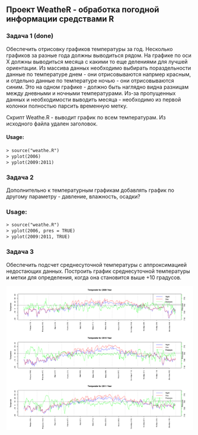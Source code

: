 ## Проект WeatheR - обработка погодной информации средствами R

### Задача 1 (done)

Обеспечить отрисовку графиков температуры за год. Несколько графиков за 
разные года должны выводиться рядом.
На графике по оси Х должны выводиться месяца с какими то еще делениями для 
лучшей ориентации.
Из массива данных необходимо выбирать пораздельности данные по температуре 
днем - они отрисовываются напрмер красным, и отдельно данные по температуре 
ночью - они отрисовываются синим. Это на одном графике - должно быть наглядно 
видна разницам между дневными и ночными температурами. Из-за пропущенных 
данных и необходимости выводить месяца - необходимо из первой колонки 
полностью парсить временную метку.

Скрипт Weathe.R - выводит график по всем температурам. Из исходного файла 
удален заголовок.

#### Usage:
    > source("weathe.R")
    > yplot(2006)
    > yplot(2009:2011)


### Задача 2

Дополнительно к температурным графикам добавлять график по другому параметру -
давление, влажность, осадки?

### Usage:
    > source("weathe.R")
    > yplot(2006, pres = TRUE)
    > yplot(2009:2011, TRUE)


### Задача 3

Обеспечить подсчет среднесуточной температуры с аппроксимацией недостающих 
данных. Построить график среднесуточной температуры и метки для определения, 
когда она становится выше +10 градусов.


![Пример графика](https://github.com/greggy/weather/blob/master/example.png)
